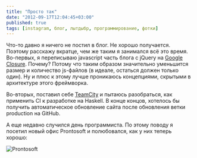 ```yaml
---
title: "Просто так"
date: "2012-09-17T12:04:45+03:00"
published: true
tags: [instagram, блог, лытдыбр, программирование, фотки]
---
```


Что-то давно я ничего не постил в блог. Не хорошо получается. Поэтому расскажу вкратце, чем же таким я занимался всё
это время. Во-первых, я переписываю javascript часть блога с jQuery на
[Google Closure](https://developers.google.com/closure/). Почему? Потому что таким образом значительно уменьшится
размер и количество js-файлов (в идеале, остаться должен только один). Ну и плюс к этому лучше проникаюсь концепциями,
скрытыми в архитектуре этого фреймворка.

Во-вторых, поставил себе [TeamCity](http://www.jetbrains.com/teamcity/) и пытаюсь разобраться, как применить CI
к разработке на Haskell. В конце концов, хотелось бы получить автоматическое обновление сайта после обновления ветки
production на GitHub.

А еще недавно случился день программиста. По этому поводу я посетил новый офис Prontosoft и полюбовался, как у них
теперь хорошо:

![Prontosoft](/images/photos/instagram/prontosoft.jpg "Prontosoft")
